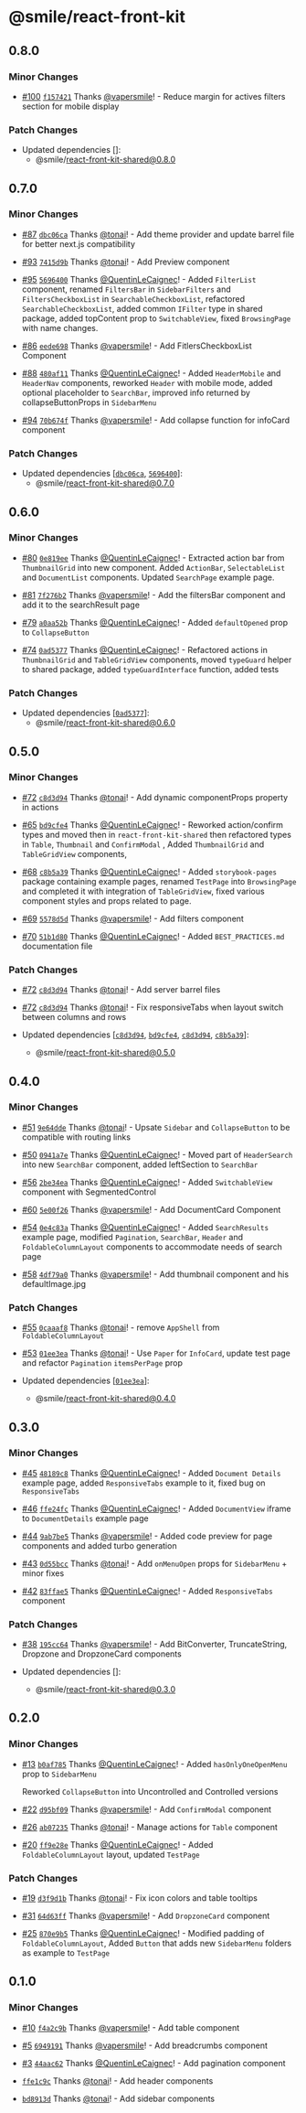 # @smile/react-front-kit

## 0.8.0

### Minor Changes

- [#100](https://github.com/Smile-SA/react-front-kit/pull/100) [`f157421`](https://github.com/Smile-SA/react-front-kit/commit/f1574217dbadfb55a9338064f94fa8c848ebf0dd) Thanks [@vapersmile](https://github.com/vapersmile)! - Reduce margin for actives filters section for mobile display

### Patch Changes

- Updated dependencies []:
  - @smile/react-front-kit-shared@0.8.0

## 0.7.0

### Minor Changes

- [#87](https://github.com/Smile-SA/react-front-kit/pull/87) [`dbc06ca`](https://github.com/Smile-SA/react-front-kit/commit/dbc06ca55961b69663ab7fdc02609c6525ae361d) Thanks [@tonai](https://github.com/tonai)! - Add theme provider and update barrel file for better next.js compatibility

- [#93](https://github.com/Smile-SA/react-front-kit/pull/93) [`7415d9b`](https://github.com/Smile-SA/react-front-kit/commit/7415d9b9d119abfc850dda2ab6fa94845e72aee6) Thanks [@tonai](https://github.com/tonai)! - Add Preview component

- [#95](https://github.com/Smile-SA/react-front-kit/pull/95) [`5696400`](https://github.com/Smile-SA/react-front-kit/commit/5696400e6f703da52db5f7199b50f8251fa76726) Thanks [@QuentinLeCaignec](https://github.com/QuentinLeCaignec)! - Added `FilterList` component, renamed `FiltersBar` in `SidebarFilters`
  and `FiltersCheckboxList` in `SearchableCheckboxList`,
  refactored `SearchableCheckboxList`, added common `IFilter` type in shared
  package, added topContent prop to `SwitchableView`, fixed `BrowsingPage` with
  name changes.

- [#86](https://github.com/Smile-SA/react-front-kit/pull/86) [`eede698`](https://github.com/Smile-SA/react-front-kit/commit/eede698ce172e20eb1de4c70e3d59b7510afb9df) Thanks [@vapersmile](https://github.com/vapersmile)! - Add FitlersCheckboxList Component

- [#88](https://github.com/Smile-SA/react-front-kit/pull/88) [`480af11`](https://github.com/Smile-SA/react-front-kit/commit/480af1122b41e28d938bd665c1aa998272c99d9a) Thanks [@QuentinLeCaignec](https://github.com/QuentinLeCaignec)! - Added `HeaderMobile` and `HeaderNav` components, reworked `Header` with mobile mode, added optional placeholder to `SearchBar`, improved info returned by collapseButtonProps in `SidebarMenu`

- [#94](https://github.com/Smile-SA/react-front-kit/pull/94) [`70b674f`](https://github.com/Smile-SA/react-front-kit/commit/70b674f3513b4bf996e8f83a46c8a132ca3712ac) Thanks [@vapersmile](https://github.com/vapersmile)! - Add collapse function for infoCard component

### Patch Changes

- Updated dependencies [[`dbc06ca`](https://github.com/Smile-SA/react-front-kit/commit/dbc06ca55961b69663ab7fdc02609c6525ae361d), [`5696400`](https://github.com/Smile-SA/react-front-kit/commit/5696400e6f703da52db5f7199b50f8251fa76726)]:
  - @smile/react-front-kit-shared@0.7.0

## 0.6.0

### Minor Changes

- [#80](https://github.com/Smile-SA/react-front-kit/pull/80) [`0e819ee`](https://github.com/Smile-SA/react-front-kit/commit/0e819eebaa3b8feeb9ce1d1ae1ac37358c383d2e) Thanks [@QuentinLeCaignec](https://github.com/QuentinLeCaignec)! - Extracted action bar from `ThumbnailGrid` into new component.
  Added `ActionBar`, `SelectableList` and `DocumentList` components.
  Updated `SearchPage` example page.

- [#81](https://github.com/Smile-SA/react-front-kit/pull/81) [`7f276b2`](https://github.com/Smile-SA/react-front-kit/commit/7f276b27e9c2ca2b746ad0f39deaee49cbf8bb90) Thanks [@vapersmile](https://github.com/vapersmile)! - Add the filtersBar component and add it to the searchResult page

- [#79](https://github.com/Smile-SA/react-front-kit/pull/79) [`a0aa52b`](https://github.com/Smile-SA/react-front-kit/commit/a0aa52b8f10f264600704ec4aeee8a146d17cc9d) Thanks [@QuentinLeCaignec](https://github.com/QuentinLeCaignec)! - Added `defaultOpened` prop to `CollapseButton`

- [#74](https://github.com/Smile-SA/react-front-kit/pull/74) [`0ad5377`](https://github.com/Smile-SA/react-front-kit/commit/0ad5377535e7c19941da301e8a2ee7298ab70f91) Thanks [@QuentinLeCaignec](https://github.com/QuentinLeCaignec)! - Refactored actions in `ThumbnailGrid` and `TableGridView` components, moved `typeGuard` helper to shared package, added `typeGuardInterface` function, added tests

### Patch Changes

- Updated dependencies [[`0ad5377`](https://github.com/Smile-SA/react-front-kit/commit/0ad5377535e7c19941da301e8a2ee7298ab70f91)]:
  - @smile/react-front-kit-shared@0.6.0

## 0.5.0

### Minor Changes

- [#72](https://github.com/Smile-SA/react-front-kit/pull/72) [`c8d3d94`](https://github.com/Smile-SA/react-front-kit/commit/c8d3d946cb0ded4ed26d4b8be249eff45d3d56f6) Thanks [@tonai](https://github.com/tonai)! - Add dynamic componentProps property in actions

- [#65](https://github.com/Smile-SA/react-front-kit/pull/65) [`bd9cfe4`](https://github.com/Smile-SA/react-front-kit/commit/bd9cfe42d0b22f5f7f5e7b0de30fdfb22ad3e1c8) Thanks [@QuentinLeCaignec](https://github.com/QuentinLeCaignec)! - Reworked action/confirm types and moved then in `react-front-kit-shared` then refactored types in `Table`, `Thumbnail` and `ConfirmModal` , Added `ThumbnailGrid` and `TableGridView` components,

- [#68](https://github.com/Smile-SA/react-front-kit/pull/68) [`c8b5a39`](https://github.com/Smile-SA/react-front-kit/commit/c8b5a3978c8ce7133da0b498d9f0b326f07eb737) Thanks [@QuentinLeCaignec](https://github.com/QuentinLeCaignec)! - Added `storybook-pages` package containing example pages, renamed `TestPage`
  into `BrowsingPage` and completed it with integration of `TableGridView`, fixed
  various component styles and props related to page.

- [#69](https://github.com/Smile-SA/react-front-kit/pull/69) [`5578d5d`](https://github.com/Smile-SA/react-front-kit/commit/5578d5db7543b679e405a74e5249908afa435628) Thanks [@vapersmile](https://github.com/vapersmile)! - Add filters component

- [#70](https://github.com/Smile-SA/react-front-kit/pull/70) [`51b1d80`](https://github.com/Smile-SA/react-front-kit/commit/51b1d80b264a9003f9790837fb16dde3869e1915) Thanks [@QuentinLeCaignec](https://github.com/QuentinLeCaignec)! - Added `BEST_PRACTICES.md` documentation file

### Patch Changes

- [#72](https://github.com/Smile-SA/react-front-kit/pull/72) [`c8d3d94`](https://github.com/Smile-SA/react-front-kit/commit/c8d3d946cb0ded4ed26d4b8be249eff45d3d56f6) Thanks [@tonai](https://github.com/tonai)! - Add server barrel files

- [#72](https://github.com/Smile-SA/react-front-kit/pull/72) [`c8d3d94`](https://github.com/Smile-SA/react-front-kit/commit/c8d3d946cb0ded4ed26d4b8be249eff45d3d56f6) Thanks [@tonai](https://github.com/tonai)! - Fix responsiveTabs when layout switch between columns and rows

- Updated dependencies [[`c8d3d94`](https://github.com/Smile-SA/react-front-kit/commit/c8d3d946cb0ded4ed26d4b8be249eff45d3d56f6), [`bd9cfe4`](https://github.com/Smile-SA/react-front-kit/commit/bd9cfe42d0b22f5f7f5e7b0de30fdfb22ad3e1c8), [`c8d3d94`](https://github.com/Smile-SA/react-front-kit/commit/c8d3d946cb0ded4ed26d4b8be249eff45d3d56f6), [`c8b5a39`](https://github.com/Smile-SA/react-front-kit/commit/c8b5a3978c8ce7133da0b498d9f0b326f07eb737)]:
  - @smile/react-front-kit-shared@0.5.0

## 0.4.0

### Minor Changes

- [#51](https://github.com/Smile-SA/react-front-kit/pull/51) [`9e64dde`](https://github.com/Smile-SA/react-front-kit/commit/9e64dde39e037bee540207502e5a7dcb68c11925) Thanks [@tonai](https://github.com/tonai)! - Upsate `Sidebar` and `CollapseButton` to be compatible with routing links

- [#50](https://github.com/Smile-SA/react-front-kit/pull/50) [`0941a7e`](https://github.com/Smile-SA/react-front-kit/commit/0941a7e175aba0575600fa53552b0edea3464c93) Thanks [@QuentinLeCaignec](https://github.com/QuentinLeCaignec)! - Moved part of `HeaderSearch` into new `SearchBar` component, added leftSection to `SearchBar`

- [#56](https://github.com/Smile-SA/react-front-kit/pull/56) [`2be34ea`](https://github.com/Smile-SA/react-front-kit/commit/2be34ea62b9128e6e451f2fc77a9bc05d2567210) Thanks [@QuentinLeCaignec](https://github.com/QuentinLeCaignec)! - Added `SwitchableView` component with SegmentedControl

- [#60](https://github.com/Smile-SA/react-front-kit/pull/60) [`5e00f26`](https://github.com/Smile-SA/react-front-kit/commit/5e00f2623115017f19cd4058310ac00fca5f3b17) Thanks [@vapersmile](https://github.com/vapersmile)! - Add DocumentCard Component

- [#54](https://github.com/Smile-SA/react-front-kit/pull/54) [`0e4c83a`](https://github.com/Smile-SA/react-front-kit/commit/0e4c83a33bc17b0a0e28897076ee8dd78ed06368) Thanks [@QuentinLeCaignec](https://github.com/QuentinLeCaignec)! - Added `SearchResults` example page, modified `Pagination`, `SearchBar`, `Header`
  and `FoldableColumnLayout` components to accommodate needs of search page

- [#58](https://github.com/Smile-SA/react-front-kit/pull/58) [`4df79a0`](https://github.com/Smile-SA/react-front-kit/commit/4df79a04be3a8a0fa00de3d3679989ca9112a035) Thanks [@vapersmile](https://github.com/vapersmile)! - Add thumbnail component and his defaultImage.jpg

### Patch Changes

- [#55](https://github.com/Smile-SA/react-front-kit/pull/55) [`0caaaf8`](https://github.com/Smile-SA/react-front-kit/commit/0caaaf86de2ef60a210541415ea32e2af103dad4) Thanks [@tonai](https://github.com/tonai)! - remove `AppShell` from `FoldableColumnLayout`

- [#53](https://github.com/Smile-SA/react-front-kit/pull/53) [`01ee3ea`](https://github.com/Smile-SA/react-front-kit/commit/01ee3ea74827cb6e3d4041b50fbab959750135ff) Thanks [@tonai](https://github.com/tonai)! - Use `Paper` for `InfoCard`, update test page and refactor `Pagination` `itemsPerPage` prop

- Updated dependencies [[`01ee3ea`](https://github.com/Smile-SA/react-front-kit/commit/01ee3ea74827cb6e3d4041b50fbab959750135ff)]:
  - @smile/react-front-kit-shared@0.4.0

## 0.3.0

### Minor Changes

- [#45](https://github.com/Smile-SA/react-front-kit/pull/45) [`48189c8`](https://github.com/Smile-SA/react-front-kit/commit/48189c80a2a1d8ee7307c3cd17feb995a3a458c4) Thanks [@QuentinLeCaignec](https://github.com/QuentinLeCaignec)! - Added `Document Details` example page, added `ResponsiveTabs` example to it, fixed bug on `ResponsiveTabs`

- [#46](https://github.com/Smile-SA/react-front-kit/pull/46) [`ffe24fc`](https://github.com/Smile-SA/react-front-kit/commit/ffe24fc17c890206d0cf344c156ffbd90421ff65) Thanks [@QuentinLeCaignec](https://github.com/QuentinLeCaignec)! - Added `DocumentView` iframe to `DocumentDetails` example page

- [#44](https://github.com/Smile-SA/react-front-kit/pull/44) [`9ab7be5`](https://github.com/Smile-SA/react-front-kit/commit/9ab7be5365efaa604d795b974983f1aa05eb61e4) Thanks [@vapersmile](https://github.com/vapersmile)! - Added code preview for page components and added turbo generation

- [#43](https://github.com/Smile-SA/react-front-kit/pull/43) [`0d55bcc`](https://github.com/Smile-SA/react-front-kit/commit/0d55bcc0957c9bbaeaafb7780041e0b8ba9df69b) Thanks [@tonai](https://github.com/tonai)! - Add `onMenuOpen` props for `SidebarMenu` + minor fixes

- [#42](https://github.com/Smile-SA/react-front-kit/pull/42) [`83ffae5`](https://github.com/Smile-SA/react-front-kit/commit/83ffae582eebe204f6ff37558e32057aa490c255) Thanks [@QuentinLeCaignec](https://github.com/QuentinLeCaignec)! - Added `ResponsiveTabs` component

### Patch Changes

- [#38](https://github.com/Smile-SA/react-front-kit/pull/38) [`195cc64`](https://github.com/Smile-SA/react-front-kit/commit/195cc640d563e7630a7d99a4865c7bf97b847e09) Thanks [@vapersmile](https://github.com/vapersmile)! - Add BitConverter, TruncateString, Dropzone and DropzoneCard components

- Updated dependencies []:
  - @smile/react-front-kit-shared@0.3.0

## 0.2.0

### Minor Changes

- [#13](https://github.com/Smile-SA/react-front-kit/pull/13) [`b0af785`](https://github.com/Smile-SA/react-front-kit/commit/b0af7850caae2b04e56821e19a7eee82bacc5e7a) Thanks [@QuentinLeCaignec](https://github.com/QuentinLeCaignec)! - Added `hasOnlyOneOpenMenu` prop to `SidebarMenu`

  Reworked `CollapseButton` into Uncontrolled and Controlled versions

- [#22](https://github.com/Smile-SA/react-front-kit/pull/22) [`d95bf09`](https://github.com/Smile-SA/react-front-kit/commit/d95bf09b29134f849babb0c257b6c5a41f45f2d4) Thanks [@vapersmile](https://github.com/vapersmile)! - Add `ConfirmModal` component

- [#26](https://github.com/Smile-SA/react-front-kit/pull/26) [`ab07235`](https://github.com/Smile-SA/react-front-kit/commit/ab072356e47a2964183391c924909593d19244bd) Thanks [@tonai](https://github.com/tonai)! - Manage actions for `Table` component

- [#20](https://github.com/Smile-SA/react-front-kit/pull/20) [`ff9e28e`](https://github.com/Smile-SA/react-front-kit/commit/ff9e28e4049f7c5552756b108d6394caf67c0bef) Thanks [@QuentinLeCaignec](https://github.com/QuentinLeCaignec)! - Added `FoldableColumnLayout` layout, updated `TestPage`

### Patch Changes

- [#19](https://github.com/Smile-SA/react-front-kit/pull/19) [`d3f9d1b`](https://github.com/Smile-SA/react-front-kit/commit/d3f9d1b2b2fee4c166671950894c7eda4fa662e9) Thanks [@tonai](https://github.com/tonai)! - Fix icon colors and table tooltips

- [#31](https://github.com/Smile-SA/react-front-kit/pull/31) [`64d63ff`](https://github.com/Smile-SA/react-front-kit/commit/64d63ffd1d3f9c83dc745d621f764ad54ac5efc1) Thanks [@vapersmile](https://github.com/vapersmile)! - Add `DropzoneCard` component

- [#25](https://github.com/Smile-SA/react-front-kit/pull/25) [`870e9b5`](https://github.com/Smile-SA/react-front-kit/commit/870e9b520e58085dba64c27892a651784c56e448) Thanks [@QuentinLeCaignec](https://github.com/QuentinLeCaignec)! - Modified padding of `FoldableColumnLayout`, Added `Button` that adds new `SidebarMenu` folders as example to `TestPage`

## 0.1.0

### Minor Changes

- [#10](https://github.com/Smile-SA/react-front-kit/pull/10) [`f4a2c9b`](https://github.com/Smile-SA/react-front-kit/commit/f4a2c9b332346276ac4e05235ebda5ce02f52aab) Thanks [@vapersmile](https://github.com/vapersmile)! - Add table component

- [#5](https://github.com/Smile-SA/react-front-kit/pull/5) [`6949191`](https://github.com/Smile-SA/react-front-kit/commit/69491915691b14b9841557ad23f8bce4c7437687) Thanks [@vapersmile](https://github.com/vapersmile)! - Add breadcrumbs component

- [#3](https://github.com/Smile-SA/react-front-kit/pull/3) [`44aac62`](https://github.com/Smile-SA/react-front-kit/commit/44aac629b5e6dc5cc036e1964a06f7fd6cc863af) Thanks [@QuentinLeCaignec](https://github.com/QuentinLeCaignec)! - Add pagination component

- [`ffe1c9c`](https://github.com/Smile-SA/react-front-kit/commit/ffe1c9c54b9467fc21d92584164c99cadc73b92b) Thanks [@tonai](https://github.com/tonai)! - Add header components

- [`bd8913d`](https://github.com/Smile-SA/react-front-kit/commit/bd8913d7c70dd9aa7221b8093cd567be2a80dfdd) Thanks [@tonai](https://github.com/tonai)! - Add sidebar components
